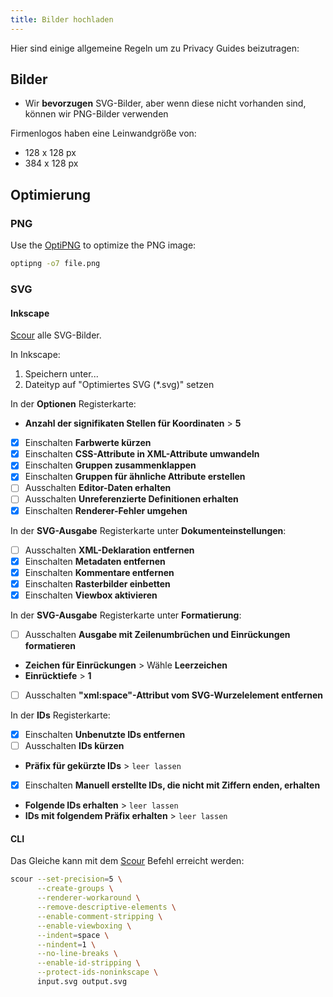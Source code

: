 ```yaml
---
title: Bilder hochladen
---
```


Hier sind einige allgemeine Regeln um zu Privacy Guides beizutragen:

## Bilder

- Wir **bevorzugen** SVG-Bilder, aber wenn diese nicht vorhanden sind, können wir PNG-Bilder verwenden

Firmenlogos haben eine Leinwandgröße von:

- 128 x 128 px
- 384 x 128 px

## Optimierung

### PNG

Use the [OptiPNG](https://sourceforge.net/projects/optipng) to optimize the PNG image:

```bash
optipng -o7 file.png
```

### SVG

#### Inkscape

[Scour](https://github.com/scour-project/scour) alle SVG-Bilder.

In Inkscape:

1. Speichern unter...
2. Dateityp auf "Optimiertes SVG (*.svg)" setzen

In der **Optionen** Registerkarte:

- **Anzahl der signifikaten Stellen für Koordinaten** > **5**
- [x] Einschalten **Farbwerte kürzen**
- [x] Einschalten **CSS-Attribute in XML-Attribute umwandeln**
- [x] Einschalten **Gruppen zusammenklappen**
- [x] Einschalten **Gruppen für ähnliche Attribute erstellen**
- [ ] Ausschalten **Editor-Daten erhalten**
- [ ] Ausschalten **Unreferenzierte Definitionen erhalten**
- [x] Einschalten **Renderer-Fehler umgehen**

In der **SVG-Ausgabe** Registerkarte unter **Dokumenteinstellungen**:

- [ ] Ausschalten **XML-Deklaration entfernen**
- [x] Einschalten **Metadaten entfernen**
- [x] Einschalten **Kommentare entfernen**
- [x] Einschalten **Rasterbilder einbetten**
- [x] Einschalten **Viewbox aktivieren**

In der **SVG-Ausgabe** Registerkarte unter **Formatierung**:

- [ ] Ausschalten **Ausgabe mit Zeilenumbrüchen und Einrückungen formatieren**
- **Zeichen für Einrückungen** > Wähle **Leerzeichen**
- **Einrücktiefe** > **1**
- [ ] Ausschalten **"xml:space"-Attribut vom SVG-Wurzelelement entfernen**

In der **IDs** Registerkarte:

- [x] Einschalten **Unbenutzte IDs entfernen**
- [ ] Ausschalten **IDs kürzen**
- **Präfix für gekürzte IDs** > `leer lassen`
- [x] Einschalten **Manuell erstellte IDs, die nicht mit Ziffern enden, erhalten**
- **Folgende IDs erhalten** > `leer lassen`
- **IDs mit folgendem Präfix erhalten** > `leer lassen`

#### CLI

Das Gleiche kann mit dem [Scour](https://github.com/scour-project/scour) Befehl erreicht werden:

```bash
scour --set-precision=5 \
      --create-groups \
      --renderer-workaround \
      --remove-descriptive-elements \
      --enable-comment-stripping \
      --enable-viewboxing \
      --indent=space \
      --nindent=1 \
      --no-line-breaks \
      --enable-id-stripping \
      --protect-ids-noninkscape \
      input.svg output.svg
```
